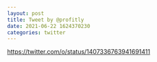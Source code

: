 ```yaml
--- 
layout: post 
title: Tweet by @profitly 
date: 2021-06-22 1624370230 
categories: twitter 
--- 
```

https://twitter.com/o/status/1407336763941691411